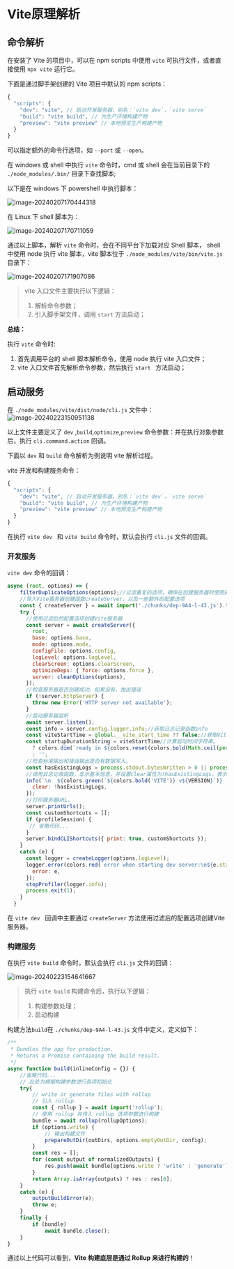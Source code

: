 # **Vite原理解析**



## **命令解析**

在安装了 Vite 的项目中，可以在 npm scripts 中使用 `vite` 可执行文件，或者直接使用 `npx vite` 运行它。

下面是通过脚手架创建的 Vite 项目中默认的 npm scripts：

```js
{
  "scripts": {
    "dev": "vite", // 启动开发服务器，别名：`vite dev`，`vite serve`
    "build": "vite build", // 为生产环境构建产物
    "preview": "vite preview" // 本地预览生产构建产物
  }
}
```

可以指定额外的命令行选项，如 `--port` 或 `--open`。

在 windows 或 shell 中执行 `vite` 命令时，cmd 或 shell 会在当前目录下的 `./node_modules/.bin/` 目录下查找脚本;

以下是在 windows 下 powershell 中执行脚本：

![image-20240207170444318](../images/vite命令位置.png)

在 Linux 下 shell 脚本为：

![image-20240207170711059](../images/vite.png)

通过以上脚本，解析 `vite` 命令时，会在不同平台下加载对应 Shell 脚本， shell 中使用 node 执行 vite 脚本，vite 脚本位于 `./node_modules/vite/bin/vite.js` 目录下：

![image-20240207171907086](../images/image-20240207171907086.png)

> vite 入口文件主要执行以下逻辑：
>
> 1. 解析命令参数；
> 2. 引入脚手架文件，调用 `start` 方法启动；

**总结：**

执行 `vite` 命令时:

1. 首先调用平台的 shell 脚本解析命令，使用 node 执行 vite 入口文件；
2. vite 入口文件首先解析命令参数，然后执行 `start ` 方法启动；



## **启动服务**

在 `./node_modules/vite/dist/node/cli.js`  文件中：![image-20240223150951138](../images/vite命令解析.png)

以上文件主要定义了 `dev` ,`build`,`optimize`,`preview` 命令参数：并在执行对象参数后，执行 `cli.command.action` 回调。

下面以 `dev` 和 `build` 命令解析为例说明 vite 解析过程。

vite 开发和构建服务命令：

```js
{
  "scripts": {
    "dev": "vite", // 启动开发服务器，别名：`vite dev`，`vite serve`
    "build": "vite build", // 为生产环境构建产物
    "preview": "vite preview" // 本地预览生产构建产物
  }
}
```

在执行 `vite dev ` 和 `vite build` 命令时，默认会执行 `cli.js` 文件的回调。



### **开发服务**

`vite dev` 命令的回调：

```js
async (root, options) => {
    filterDuplicateOptions(options);//过滤重复的选项，确保在创建服务器时使用的是最新的配置。
    //导入Vite服务器创建函数createServer，以及一些额外的配置选项
    const { createServer } = await import('./chunks/dep-9A4-l-43.js').then(function (n) { return n.A; });
    try {
      //使用过滤后的配置选项创建Vite服务器
      const server = await createServer({
        root,
        base: options.base,
        mode: options.mode,
        configFile: options.config,
        logLevel: options.logLevel,
        clearScreen: options.clearScreen,
        optimizeDeps: { force: options.force },
        server: cleanOptions(options),
      });
      //检查服务器是否创建成功，如果没有，抛出错误
      if (!server.httpServer) {
        throw new Error('HTTP server not available');
      }
      //启动服务器监听
      await server.listen();
      const info = server.config.logger.info;//获取日志记录函数info
      const viteStartTime = global.__vite_start_time ?? false;//获取Vite启动时间，如果找不到则设置为false。
      const startupDurationString = viteStartTime//计算启动时间字符串。
        ? colors.dim(`ready in ${colors.reset(colors.bold(Math.ceil(performance.now() - viteStartTime)))} ms`)
        : '';
      //检查标准输出和错误输出是否有数据写入。
      const hasExistingLogs = process.stdout.bytesWritten > 0 || process.stderr.bytesWritten > 0;
      //调用日志记录函数，显示基本信息，并设置clear属性为!hasExistingLogs，表示是否清空屏幕。
      info(`\n  ${colors.green(`${colors.bold('VITE')} v${VERSION}`)}  ${startupDurationString}\n`, {
        clear: !hasExistingLogs,
      });
      //打印服务器URL。
      server.printUrls();
      const customShortcuts = [];
      if (profileSession) {
       // 省略代码...
      }
      server.bindCLIShortcuts({ print: true, customShortcuts });
    }
    catch (e) {
      const logger = createLogger(options.logLevel);
      logger.error(colors.red(`error when starting dev server:\n${e.stack}`), {
        error: e,
      });
      stopProfiler(logger.info);
      process.exit(1);
    }
  }
```

在 `vite dev ` 回调中主要通过 `createServer` 方法使用过滤后的配置选项创建Vite服务器。



### **构建服务**

在执行  `vite build` 命令时，默认会执行 `cli.js` 文件的回调：

![image-20240223154641667](../images/vite-build.png)

> 执行 `vite build` 构建命令后，执行以下逻辑：
>
> 1. 构建参数处理；
> 2. 启动构建

构建方法`build`在 `./chunks/dep-9A4-l-43.js` 文件中定义，定义如下：

```js
/**
 * Bundles the app for production.
 * Returns a Promise containing the build result.
 */
async function build(inlineConfig = {}) {
    //省略代码...
    // 此处为根据构建参数进行各项初始化
    try{
        // write or generate files with rollup
        // 引入 rollup 
        const { rollup } = await import('rollup');
        // 使用 rollup 并传入 rollup 选项参数进行构建
        bundle = await rollup(rollupOptions);
        if (options.write) {
            // 输出构建文件
            prepareOutDir(outDirs, options.emptyOutDir, config);
        }
        const res = [];
        for (const output of normalizedOutputs) {
            res.push(await bundle[options.write ? 'write' : 'generate'](output));
        }
        return Array.isArray(outputs) ? res : res[0];
    }
    catch (e) {
        outputBuildError(e);
        throw e;
    }
    finally {
        if (bundle)
            await bundle.close();
    }
}
```

通过以上代码可以看到，**Vite 构建底层是通过 Rollup 来进行构建的**！

 
